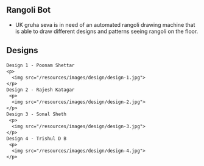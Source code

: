 ## Rangoli Bot
- UK gruha seva is in need of an automated rangoli drawing machine that is able to draw 
  different designs and patterns seeing rangoli on the floor.

## Designs
    Design 1 - Poonam Shettar
    <p>
      <img src="/resources/images/design/design-1.jpg">
    </p> 
    Design 2 - Rajesh Katagar
     <p>
      <img src="/resources/images/design/design-2.jpg">
    </p> 
    Design 3 - Sonal Sheth
     <p>
      <img src="/resources/images/design/design-3.jpg">
    </p> 
    Design 4 - Trishul D B
     <p>
      <img src="/resources/images/design/design-4.jpg">
    </p> 